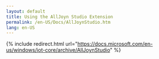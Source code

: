 ```yaml
---
layout: default
title: Using the AllJoyn Studio Extension
permalink: /en-US/Docs/AllJoynStudio.htm
lang: en-US
---
```

{% include redirect.html url="https://docs.microsoft.com/en-us/windows/iot-core/archive/AllJoynStudio" %}
